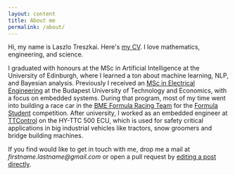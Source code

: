 ```yaml
---
layout: content
title: About me
permalink: /about/
---
```


Hi, my name is Laszlo Treszkai. Here's [my CV](/files/CV.pdf). I love mathematics, engineering, and science.

I graduated with honours at the MSc in Artificial Intelligence at the University of Edinburgh, where I learned a ton about machine learning, NLP, and Bayesian analysis. Previously I received an [MSc in Electrical Engineering](https://www.mit.bme.hu/eng/) at the Budapest University of Technology and Economics, with a focus on embedded systems. During that program, most of my time went into building a race car in the [BME Formula Racing Team](frt.bme.hu) for the [Formula Student](https://www.formulastudent.de) competition. After university, I worked as an embedded engineer at [TTControl](ttcontrol.com) on the HY-TTC 500 ECU, which is used for safety critical applications in big industrial vehicles like tractors, snow groomers and bridge building machines.

If you find would like to get in touch with me, drop me a mail at _firstname.lastname@gmail.com_ or open a pull request by [editing a post directly](https://github.com/treszkai/treszkai.github.io/tree/source/_posts).
